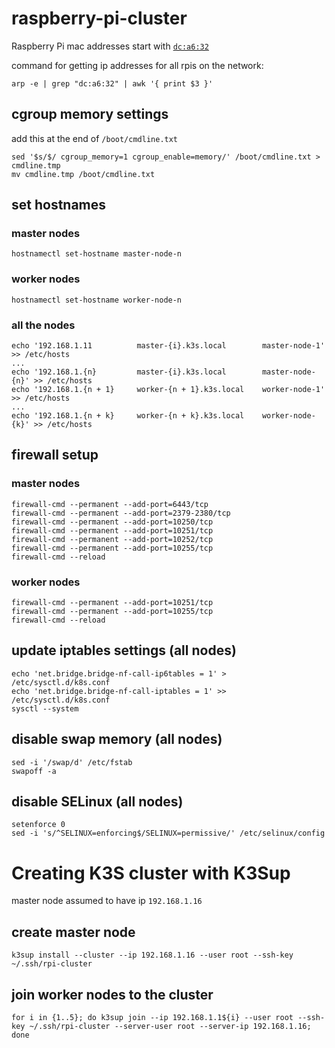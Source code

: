 # raspberry-pi-cluster

Raspberry Pi mac addresses start with [`dc:a6:32`](https://maclookup.app/macaddress/DCA632)

command for getting ip addresses for all rpis on the network:
```
arp -e | grep "dc:a6:32" | awk '{ print $3 }'
```


## cgroup memory settings
add this at the end of `/boot/cmdline.txt`

```
sed '$s/$/ cgroup_memory=1 cgroup_enable=memory/' /boot/cmdline.txt > cmdline.tmp
mv cmdline.tmp /boot/cmdline.txt
```

## set hostnames

### master nodes
```
hostnamectl set-hostname master-node-n
```

### worker nodes
```
hostnamectl set-hostname worker-node-n
```

### all the nodes
```
echo '192.168.1.11   		master-{i}.k3s.local		master-node-1'	 >> /etc/hosts
...
echo '192.168.1.{n} 		master-{i}.k3s.local 		master-node-{n}' >> /etc/hosts
echo '192.168.1.{n + 1} 	worker-{n + 1}.k3s.local 	worker-node-1' 	 >> /etc/hosts
...
echo '192.168.1.{n + k}		worker-{n + k}.k3s.local	worker-node-{k}' >> /etc/hosts
```

## firewall setup

### master nodes
```
firewall-cmd --permanent --add-port=6443/tcp
firewall-cmd --permanent --add-port=2379-2380/tcp
firewall-cmd --permanent --add-port=10250/tcp
firewall-cmd --permanent --add-port=10251/tcp
firewall-cmd --permanent --add-port=10252/tcp
firewall-cmd --permanent --add-port=10255/tcp
firewall-cmd --reload
```

### worker nodes
```
firewall-cmd --permanent --add-port=10251/tcp
firewall-cmd --permanent --add-port=10255/tcp
firewall-cmd --reload
```

## update iptables settings (all nodes)
```
echo 'net.bridge.bridge-nf-call-ip6tables = 1' > /etc/sysctl.d/k8s.conf
echo 'net.bridge.bridge-nf-call-iptables = 1' >> /etc/sysctl.d/k8s.conf
sysctl --system
```

## disable swap memory (all nodes)
```
sed -i '/swap/d' /etc/fstab
swapoff -a
```

## disable SELinux (all nodes)
```
setenforce 0
sed -i 's/^SELINUX=enforcing$/SELINUX=permissive/' /etc/selinux/config
```

# Creating K3S cluster with K3Sup

master node assumed to have ip `192.168.1.16`

## create master node
```
k3sup install --cluster --ip 192.168.1.16 --user root --ssh-key ~/.ssh/rpi-cluster 
```

## join worker nodes to the cluster
```
for i in {1..5}; do k3sup join --ip 192.168.1.1${i} --user root --ssh-key ~/.ssh/rpi-cluster --server-user root --server-ip 192.168.1.16; done
```


